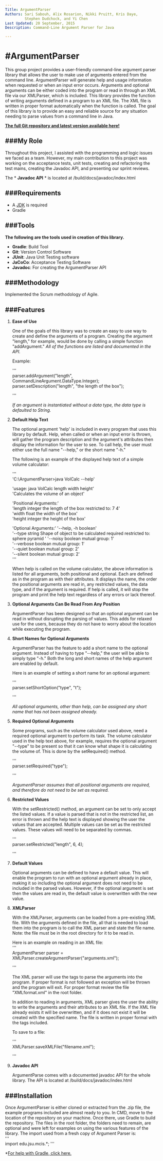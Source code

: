 ```yaml
---
Title: ArgumentParser
Authors: Sari Sabouh, Alix Rosarion, Nikki Pruitt, Kris Daye,
         Stephen Dudchock, and Yi Chen
Last Updated: 20 September, 2015
Description: Command-Line Argument Parser for Java

---
```


#ArgumentParser
==============

This group project provides a user-friendly command-line argument parser library that allows 
the user to make use of arguments entered from the command line. ArgumentParser will 
generate help and usage information when requested or when an input error
occurs. Arguments and optional arguments can be either coded into the program 
or read in through an XML file via our XMLParser, which is included. This 
library provides the function of writing arguments defined in a program to an XML file. 
The XML file is written in proper format automatically when the function is called. 
The goal of this library is to provide an easy and reliable source for any situation needing 
to parse values from a command line in Java.

**[The full Git repository and latest version available here!](https://github.com/krisdaye/ArgumentParser.git)**


###My Role
----------

Throughout this project, I assisted with the programming and logic issues we faced as a team. However,
my main contribution to this project was working on the acceptance tests, unit tests, creating
and refactoring the test mains, creating the Javadoc API, and presenting our sprint reviews.

The * **Javadoc API** * is located at /build/docs/javadoc/index.html 


###Requirements
----------
- A [JDK](http://www.oracle.com/technetwork/java/javase/downloads/jdk8-downloads-2133151.html) is required
- Gradle


###Tools
----------

**The following are the tools used in creation of this library.**

- **Gradle**: Build Tool
- **Git**: Version Control Software
- **JUnit**: Java Unit Testing software
- **JaCoCo**: Acceptance Testing Software
- **Javadoc**: For creating the ArgumentParser API


###Methodology
-----------

Implemented the Scrum methodology of Agile. 

###Features
----------

1. **Ease of Use**

	One of the goals of this library was to create an easy to use way to create
	and define the arguments of a program. Creating the argument "length," for
	example, would be done by calling a simple function "addArgument." 
	*All of the functions are listed and documented in the API.*
	
	Example: 
	
	'''  
	parser.addArgument("length", CommandLineArgument.DataType.Integer);  
		parser.setDescription("length", "the length of the box");
	
	'''
	
	*If an argument is instantiated without a data type, the data type is defaulted to String.*
	
2. **Default Help Text**

	The optional argument 'help' is included in every program that uses this 
	library by default. Help, when called or when an input error is thrown,
	will gather the program description and the argument's attributes then
	display the information for the user to see. To call help, the user must
	either use the full name "--help," or the short name "-h."

	The following is an example of the displayed help text of a simple volume calculator:
	
	'''  
	'C:\ArgumentParser>java VolCalc --help'  
	
	'usage: java VolCalc length width height'  
	'Calculates the volume of an object'  
	
	'Positional Arguments:'  
	'length  integer the length of the box   restricted to: 7 4'  
	'width   float   the width of the box'  
	'height  integer the height of the box'  
	
	'Optional Arguments:'
	'--help, -h      boolean'  
	'--type  string  Shape of object to be calculated       required        restricted to: sphere pyramid ' 
	'--noisy boolean mutual group: 1'  
	'--verbose       boolean mutual group: 1'  
	'--quiet boolean mutual group: 2'  
	'--silent        boolean mutual group: 2'  
	'''  

	When help is called on the volume calculator, the above information is listed
	for all arguments, both positional and optional. Each are defined as in the program as with
	their attributes. It displays the name, the order the positional arguments are
	read in, any restricted values, the data type, and if the argument is required. 
	If help is called, it will stop the program and print the help text regardless
	of any errors or lack thereof. 
	
	
3. **Optional Arguments Can Be Read From Any Position**

	ArgumentParser has been designed so that an optional argument can be read in without
	disrupting the parsing of values. This adds for relaxed use for the users, because
	they do not have to worry about the location while executing the program.
	
	
4.  **Short Names for Optional Arguments**

	ArgumentParser has the feature to add a short name to the optional argument. 
	Instead	of having to type "--help," the user will be able to simply type "-h."
	Both the long and short names of the help argument are enabled by default.
	
	Here is an example of setting a short name for an optional argument:
	
	'''  
	parser.setShortOption("type", "t");
	
	'''
	
	*All optional arguments, other than help, can be assigned any short name that has not been assigned already.*
	
	
5. **Required Optional Arguments**

	Some programs, such as the volume calculator used above, need a required optional
	argument to perform its task. The volume calculator used in the help text above, for example,
	requires the optional argument "--type" to be present so that it can know what shape
	it is calculating the volume of. This is done by the setRequired() method.  
	
	'''  
	parser.setRequired("type");  
	
	'''
	
	*ArgumentParser assumes that all positional arguments are required, and therefore do not need to be set as required.*
	
6. **Restricted Values**

	With the setRestricted() method, an argument can be set to only accept the
	listed values. If a value is parsed that is not in the restricted list, an
	error is thrown and the help text is displayed showing the user the values
	that are accepted. Multiple values can be set as the restricted values. These
	values will need to be separated by commas.  
	
	'''  
	parser.setRestricted("length", 6, 4);  
	
	'''
	
	
7.  **Default Values**

	Optional arguments can be defined to have a default value. This will enable
	the program to run with an optional argument already in place, making it so
	including the optional argument does not need to be included in the parsed
	values. However, if the optional argument is set then the values are read in,
	the default value is overwritten with the new value.
	
	
8.  **XMLParser**

	With the XMLParser, arguments can be loaded from a pre-existing XML file. 
	With the arguments defined in the file, all that is needed to load them into
	the program is to call the XML parser and state the file name. 
	Note: the file must be in the root directory for it to be read in.
	
	Here is an example on reading in an XML file:  
	'''  
	ArgumentParser parser = XMLParser.createArgumentParser("arguments.xml");
	
	'''
	
	The XML parser will use the tags to parse the arguments into the program. 
	If proper format is not followed an exception will be thrown and the program
	will exit. For proper format review the file "XMLformat.xml" in the root folder. 
	
	In addition to reading in arguments, XML parser gives the user the ability
	to write the arguments and their attributes to an XML file. If the XML file
	already exists it will be overwritten, and if it does not exist it will be
	created with the specified name. The file is written in proper formal with
	the tags included.  
	
	To save to a file:  
	
	'''  
	XMLParser.saveXMLFile("filename.xml");
	
	'''
	
9.  **Javadoc API**

	ArgumentParse comes with a documented javadoc API for the whole library. The
	API is located at /build/docs/javadoc/index.html


###Installation
---------------

Once ArgumentParser is either cloned or extracted from the .zip file, the example
programs included are almost ready to you. In CMD, move to the location of the
repository on your machine. Once there, use Gradle to build the repository.
The files in the root folder, the folders need to remain, are optional and
were left for examples on using the various features of the library. 
The import used from a fresh copy of Argument Parser is:  
'''  
import edu.jsu.mcis.*;
'''  

*[For help with Gradle, click here.](https://docs.gradle.org/current/userguide/userguide_single.html)